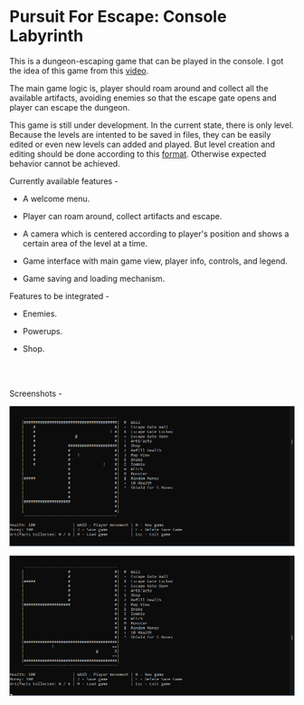 # Pursuit For Escape: Console Labyrinth

This is a dungeon-escaping game that can be played in the console. I got the idea of this game from this [video](https://www.youtube.com/watch?v=tVWckBaB5xo&list=PLSPw4ASQYyynKPY0I-QFHK0iJTjnvNUys&index=29&ab_channel=MakingGamesWithBen).

The main game logic is, player should roam around and collect all the available artifacts, avoiding enemies so that the escape gate opens and player can escape the dungeon.

This game is still under development. In the current state, there is only level. Because the levels are intented to be saved in files, they can be easily edited or even new levels can added and played. But level creation and editing should be done according to this [format](files/level_format.txt). Otherwise expected behavior cannot be achieved.

Currently available features - 

- A welcome menu.

- Player can roam around, collect artifacts and escape.

- A camera which is centered according to player's position and shows a certain area of the level at a time.

- Game interface with main game view, player info, controls, and legend.

- Game saving and loading mechanism.

Features to be integrated - 

- Enemies.

- Powerups.

- Shop.

<br>
<br>

Screenshots -

![1](screenshots/1.png)

![2](screenshots/2.png)